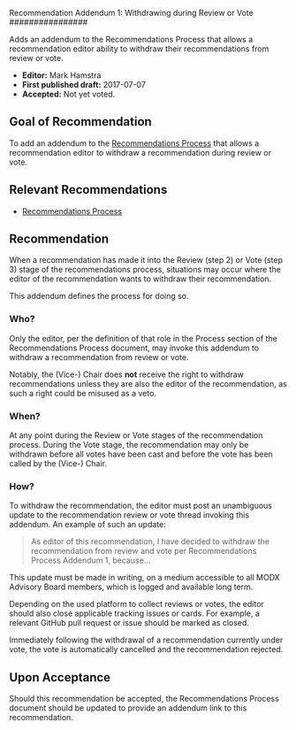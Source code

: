 Recommendation Addendum 1: Withdrawing during Review or Vote
################

Adds an addendum to the Recommendations Process that allows a recommendation editor ability to withdraw their recommendations from review or vote.

* **Editor:** Mark Hamstra
* **First published draft:** 2017-07-07
* **Accepted:** Not yet voted.

## Goal of Recommendation

To add an addendum to the [Recommendations Process](https://docs.google.com/document/d/16aRId889oHBxnUB4kYpToNJsA9_IJfXqvuw0hw32MIU/edit) that allows a recommendation editor to withdraw a recommendation during review or vote.

## Relevant Recommendations

- [Recommendations Process](https://docs.google.com/document/d/16aRId889oHBxnUB4kYpToNJsA9_IJfXqvuw0hw32MIU/edit)

## Recommendation

When a recommendation has made it into the Review (step 2) or Vote (step 3) stage of the recommendations process, situations may occur where the editor of the recommendation wants to withdraw their recommendation. 

This addendum defines the process for doing so.

### Who?

Only the editor, per the definition of that role in the Process section of the Recommendations Process document, may invoke this addendum to withdraw a recommendation from review or vote.

Notably, the (Vice-) Chair does **not** receive the right to withdraw recommendations unless they are also the editor of the recommendation, as such a right could be misused as a veto. 

### When?

At any point during the Review or Vote stages of the recommendation process. During the Vote stage, the recommendation may only be withdrawn before all votes have been cast and before the vote has been called by the (Vice-) Chair. 

### How?

To withdraw the recommendation, the editor must post an unambiguous update to the recommendation review or vote thread invoking this addendum. An example of such an update:

> As editor of this recommendation, I have decided to withdraw the recommendation from review and vote per Recommendations Process Addendum 1, because...

This update must be made in writing, on a medium accessible to all MODX Advisory Board members, which is logged and available long term.  

Depending on the used platform to collect reviews or votes, the editor should also close applicable tracking issues or cards. For example, a relevant GitHub pull request or issue should be marked as closed. 

Immediately following the withdrawal of a recommendation currently under vote, the vote is automatically cancelled and the recommendation rejected. 

## Upon Acceptance

Should this recommendation be accepted, the Recommendations Process document should be updated to provide an addendum link to this recommendation.
